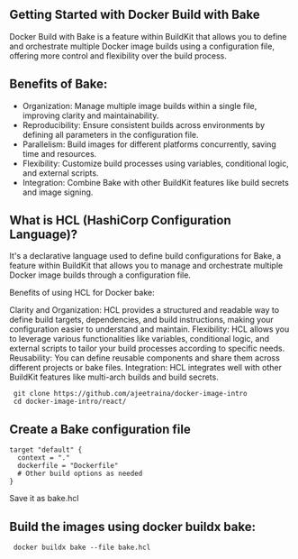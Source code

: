 ## Getting Started with Docker Build with Bake


Docker Build with Bake is a feature within BuildKit that allows you to define and orchestrate multiple Docker image builds using a configuration file, offering more control and flexibility over the build process.

## Benefits of Bake:

- Organization: Manage multiple image builds within a single file, improving clarity and maintainability.
- Reproducibility: Ensure consistent builds across environments by defining all parameters in the configuration file.
- Parallelism: Build images for different platforms concurrently, saving time and resources.
- Flexibility: Customize build processes using variables, conditional logic, and external scripts.
- Integration: Combine Bake with other BuildKit features like build secrets and image signing.


## What is HCL (HashiCorp Configuration Language)?

It's a declarative language used to define build configurations for Bake, a feature within BuildKit that allows you to manage and orchestrate multiple Docker image builds through a configuration file.

Benefits of using HCL for Docker bake:

Clarity and Organization: HCL provides a structured and readable way to define build targets, dependencies, and build instructions, making your configuration easier to understand and maintain.
Flexibility: HCL allows you to leverage various functionalities like variables, conditional logic, and external scripts to tailor your build processes according to specific needs.
Reusability: You can define reusable components and share them across different projects or bake files.
Integration: HCL integrates well with other BuildKit features like multi-arch builds and build secrets.

```
 git clone https://github.com/ajeetraina/docker-image-intro
 cd docker-image-intro/react/
 ```

## Create a Bake configuration file 

```
target "default" {
  context = "."
  dockerfile = "Dockerfile"
  # Other build options as needed
}
```

Save it as bake.hcl

## Build the images using docker buildx bake:

```
 docker buildx bake --file bake.hcl
```

## 
